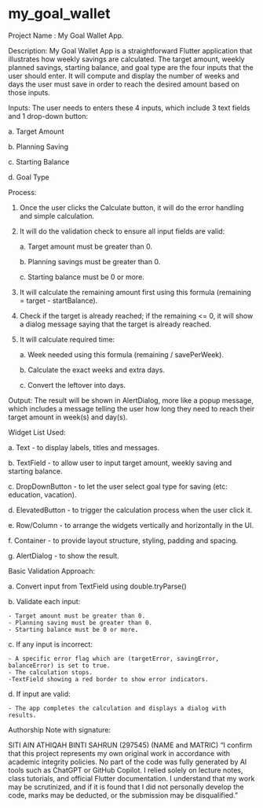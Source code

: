 # my_goal_wallet
Project Name : My Goal Wallet App.

Description: My Goal Wallet App is a straightforward Flutter application that illustrates how weekly savings are calculated. The target amount, weekly planned savings, starting balance, and goal type are the four inputs that the user should enter. It will compute and display the number of weeks and days the user must save in order to reach the desired amount based on those inputs.

Inputs:
The user needs to enters these 4 inputs, which include 3 text fields and 1 drop-down button:

a. Target Amount

b. Planning Saving

c. Starting Balance

d. Goal Type

Process:
1. Once the user clicks the Calculate button, it will do the error handling and simple calculation.
2. It will do the validation check to ensure all input fields are valid:

   a. Target amount must be greater than 0.

   b. Planning savings must be greater than 0.

   c. Starting balance must be 0 or more.
4. It will calculate the remaining amount first using this formula (remaining = target - startBalance).
5. Check if the target is already reached; if the remaining <= 0, it will show a dialog message saying that the target is already reached.
6. It will calculate required time:

   a. Week needed using this formula (remaining / savePerWeek).

   b. Calculate the exact weeks and extra days.

   c. Convert the leftover into days.

Output:
The result will be shown in AlertDialog, more like a popup message, which includes a message telling the user how long they need to reach their target amount in week(s) and day(s).

Widget List Used:

a. Text - to display labels, titles and messages.

b. TextField - to allow user to input target amount, weekly saving and starting balance.

c. DropDownButton - to let the user select goal type for saving (etc: education, vacation).

d. ElevatedButton - to trigger the calculation process when the user click it.

e. Row/Column - to arrange the widgets vertically and horizontally in the UI.

f. Container - to provide layout structure, styling, padding and spacing.

g. AlertDialog - to show the result.

Basic Validation Approach:

a. Convert input from TextField using double.tryParse()

b. Validate each input:
    
    - Target amount must be greater than 0.
    - Planning saving must be greater than 0.
    - Starting balance must be 0 or more.

c. If any input is incorrect:
    
    - A specific error flag which are (targetError, savingError, balanceError) is set to true.
    - The calculation stops.
    -TextField showing a red border to show error indicators.

d. If input are valid:
    
    - The app completes the calculation and displays a dialog with results.

Authorship Note with signature: 

SITI AIN ATHIQAH BINTI SAHRUN (297545)
(NAME and MATRIC)
“I confirm that this project represents my own original work in accordance with academic integrity policies. No part of the code was fully generated by AI tools such as ChatGPT or GitHub Copilot. I relied solely on lecture notes, class tutorials, and official Flutter documentation. I understand that my work may be scrutinized, and if it is found that I did not personally develop the code, marks may be deducted, or the submission may be disqualified.”






